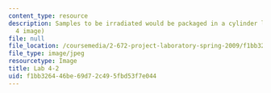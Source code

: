 ```yaml
---
content_type: resource
description: Samples to be irradiated would be packaged in a cylinder like this. (Lab
  4 image)
file: null
file_location: /coursemedia/2-672-project-laboratory-spring-2009/f1bb326446be69d72c495fbd53f7e044_lab42.jpg
file_type: image/jpeg
resourcetype: Image
title: Lab 4-2
uid: f1bb3264-46be-69d7-2c49-5fbd53f7e044
---
```

